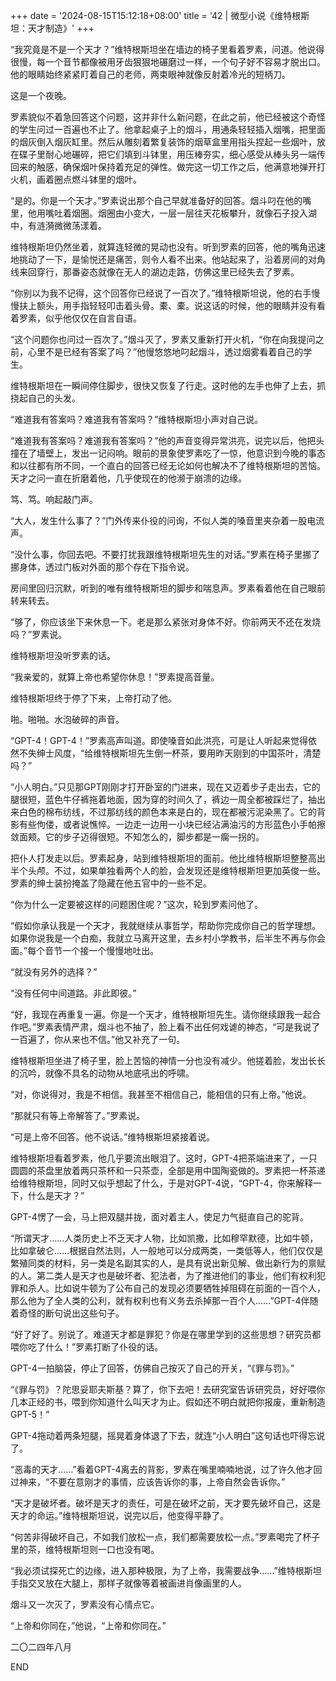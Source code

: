 +++
date = '2024-08-15T15:12:18+08:00'
title = '42 | 微型小说《维特根斯坦：天才制造》'
+++

“我究竟是不是一个天才？”维特根斯坦坐在墙边的椅子里看着罗素，问道。他说得很慢，每一个音节都像被用牙齿狠狠地碾磨过一样，一个句子好不容易才脱出口。他的眼睛始终紧紧盯着自己的老师，两束眼神就像反射着冷光的短柄刀。

这是一个夜晚。

罗素貌似不着急回答这个问题，这并非什么新问题，在此之前，他已经被这个奇怪的学生问过一百遍也不止了。他拿起桌子上的烟斗，用通条轻轻插入烟嘴，把里面的烟灰倒入烟灰缸里。然后从雕刻着繁复装饰的烟草盒里用指头捏起一些烟叶，放在碟子里耐心地碾碎，把它们填到斗钵里，用压棒夯实，细心感受从棒头另一端传回来的触感，确保烟叶保持着充足的弹性。做完这一切工作之后，他满意地弹开打火机，画着圈点燃斗钵里的烟叶。

“是的。你是一个天才。”罗素说出那个自己早就准备好的回答。烟斗叼在他的嘴里，他用嘴吐着烟圈。烟圈由小变大，一层一层往天花板攀升，就像石子投入湖中，有涟漪微微荡漾着。

维特根斯坦仍然坐着，就算连轻微的晃动也没有。听到罗素的回答，他的嘴角迅速地挑动了一下，是愉悦还是痛苦，则令人看不出来。他站起来了，沿着房间的对角线来回穿行，那番姿态就像在无人的湖边走路，仿佛这里已经失去了罗素。

“你别以为我不记得，这个回答你已经说了一百次了。”维特根斯坦说，他的右手慢慢扶上额头，用手指轻轻叩击着头骨。橐、橐。说这话的时候，他的眼睛并没有看着罗素，似乎他仅仅在自言自语。

“这个问题你也问过一百次了。”烟斗灭了，罗素又重新打开火机，“你在向我提问之前，心里不是已经有答案了吗？”他慢悠悠地叼起烟斗，透过烟雾看着自己的学生。

维特根斯坦在一瞬间停住脚步，很快又恢复了行走。这时他的左手也伸了上去，抓挠起自己的头发。

“难道我有答案吗？难道我有答案吗？”维特根斯坦小声对自己说。

“难道我有答案吗？难道我有答案吗？”他的声音变得异常洪亮，说完以后，他把头撞在了墙壁上，发出一记闷响。眼前的景象使罗素吃了一惊，他意识到今晚的事态和以往都有所不同，一个直白的回答已经无论如何也解决不了维特根斯坦的苦恼。天才之问一直在折磨着他，几乎使现在的他濒于崩溃的边缘。

笃、笃。响起敲门声。

“大人，发生什么事了？”门外传来仆役的问询，不似人类的嗓音里夹杂着一股电流声。

“没什么事，你回去吧。不要打扰我跟维特根斯坦先生的对话。”罗素在椅子里挪了挪身体，透过门板对外面的那个存在下指令说。

房间里回归沉默，听到的唯有维特根斯坦的脚步和喘息声。罗素看着他在自己眼前转来转去。

“够了，你应该坐下来休息一下。老是那么紧张对身体不好。你前两天不还在发烧吗？”罗素说。

维特根斯坦没听罗素的话。

“我亲爱的，就算上帝也希望你休息！”罗素提高音量。

维特根斯坦终于停了下来，上帝打动了他。



啪。啪啪。水泡破碎的声音。

“GPT-4！GPT-4！”罗素高声叫道。即使嗓音如此洪亮，可是让人听起来觉得依然不失绅士风度，“给维特根斯坦先生倒一杯茶，要用昨天刚到的中国茶叶，清楚吗？”

“小人明白。”只见那GPT刚刚才打开卧室的门进来，现在又迈着步子走出去，它的腿很短，蓝色牛仔裤拖着地面，因为穿的时间久了，裤边一周全都被踩烂了，抽出来白色的棉布纺线，不过那纺线的颜色本来是白的，现在都被污泥染黑了。它的背影有些佝偻，或者说憔悴。一边走一边用一小块已经沾满油污的方形蓝色小手帕擦敛面颊。它的步子迈得很短。不知怎么的，脚步都是一瘸一拐的。

把仆人打发走以后。罗素起身，站到维特根斯坦的面前。他比维特根斯坦整整高出半个头颅。不过，如果单独看两个人的脸，会发现还是维特根斯坦更加英俊一些。罗素的绅士装扮掩盖了隐藏在他五官中的一些不足。

“你为什么一定要被这样的问题困住呢？”这次，轮到罗素问他了。

“假如你承认我是一个天才，我就继续从事哲学，帮助你完成你自己的哲学理想。如果你说我是一个白痴，我就立马离开这里，去乡村小学教书，后半生不再与你会面。”每个音节一个接一个慢慢地吐出。

“就没有另外的选择？”

“没有任何中间道路。非此即彼。”

“好，我现在再重复一遍。你是一个天才，维特根斯坦先生。请你继续跟我一起合作吧。”罗素表情严肃，烟斗也不抽了，脸上看不出任何戏谑的神态，“可是我说了一百遍了，你从来也不信。”他又补充了一句。

维特根斯坦坐进了椅子里，脸上苦恼的神情一分也没有减少。他搓着脸，发出长长的沉吟，就像不具名的动物从地底吼出的呼啸。

“对，你说得对，我是不相信。我甚至不相信自己，能相信的只有上帝。”他说。

“那就只有等上帝解答了。”罗素说。

“可是上帝不回答。他不说话。”维特根斯坦紧接着说。

维特根斯坦看着罗素，他几乎要流出眼泪了。这时，GPT-4把茶端进来了，一只圆圆的茶盘里放着两只茶杯和一只茶壶，全部是用中国陶瓷做的。罗素把一杯茶递给维特根斯坦，同时又似乎想起了什么，于是对GPT-4说，“GPT-4，你来解释一下，什么是天才？”

GPT-4愣了一会，马上把双腿并拢，面对着主人，使足力气挺直自己的驼背。

“所谓天才……人类历史上不乏天才人物，比如凯撒，比如穆罕默德，比如牛顿，比如拿破仑……根据自然法则，人一般地可以分成两类，一类低等人，他们仅仅是繁殖同类的材料，另一类是名副其实的人，是具有说出新见解、做出新行为的禀赋的人。第二类人是天才也是破坏者、犯法者，为了推进他们的事业，他们有权利犯罪和杀人。比如说牛顿为了公布自己的发现必须要牺牲掉阻碍在前面的一百个人，那么他为了全人类的公利，就有权利也有义务去杀掉那一百个人……”GPT-4伴随着奇怪的断句说出这些句子。

“好了好了。别说了。难道天才都是罪犯？你是在哪里学到的这些思想？研究员都喂你吃了什么！”罗素打断了仆役的话。

GPT-4一拍脑袋，停止了回答，仿佛自己按灭了自己的开关，“《罪与罚》。”

“《罪与罚》？陀思妥耶夫斯基？算了，你下去吧！去研究室告诉研究员，好好喂你几本正经的书，喂到你知道什么叫天才为止。假如还不明白就把你报废，重新制造GPT-5！”

GPT-4拖动着两条短腿，摇晃着身体退了下去，就连“小人明白”这句话也吓得忘说了。

“恶毒的天才……”看着GPT-4离去的背影，罗素在嘴里喃喃地说，过了许久他才回过神来，“不要在意刚才的事情，应该告诉你的事，上帝自然会告诉你。”

“天才是破坏者。破坏是天才的责任，可是在破坏之前，天才要先破坏自己，这是天才的命运。”维特根斯坦说，说完以后，他变得平静了。

“何苦非得破坏自己，不如我们放松一点，我们都需要放松一点。”罗素喝完了杯子里的茶，维特根斯坦则一口也没有喝。

“我必须试探死亡的边缘，进入那种极限，为了上帝，我需要战争……”维特根斯坦手指交叉放在大腿上，那样子就像等着被画进肖像画里的人。

烟斗又一次灭了，罗素没有心情点它。

“上帝和你同在，”他说，“上帝和你同在。”

二〇二四年八月

END



